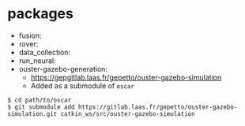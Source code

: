 # packages

- fusion:
- rover:
- data_collection:
- run_neural:
- ouster-gazebo-generation:
  - https://gepgitlab.laas.fr/gepetto/ouster-gazebo-simulation
  - Added as a submodule of `oscar`
```
$ cd path/to/oscar
$ git submodule add https://gitlab.laas.fr/gepetto/ouster-gazebo-simulation.git catkin_ws/src/ouster-gazebo-simulation
```
